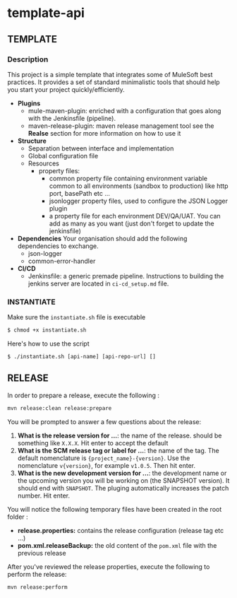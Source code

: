# template-api

## TEMPLATE

### Description

This project is a simple template that integrates some of MuleSoft best practices. It provides a set of standard minimalistic tools that should help you start your project quickly/efficiently.

  - **Plugins**
      - mule-maven-plugin: enriched with a configuration that goes along with the Jenkinsfile (pipeline).
      - maven-release-plugin: maven release management tool see the **Realse** section for more information on how to use it
  - **Structure**
      - Separation between interface and implementation
      - Global configuration file
      - Resources
          - property files: 
            - common property file containing environment variable common to all environments (sandbox to production) like http port, basePath etc ...
            - jsonlogger property files, used to configure the JSON Logger plugin
            - a property file for each environment DEV/QA/UAT. You can add as many as you want (just don't forget to update the jenkinsfile)
  - **Dependencies** Your organisation should add the following dependencies to exchange.
      - json-logger
      - common-error-handler
  - **CI/CD**
      - Jenkinsfile: a generic premade pipeline. Instructions to building the jenkins server are located in `ci-cd_setup.md` file.

### INSTANTIATE

Make sure the `instantiate.sh` file is executable
```bash
$ chmod +x instantiate.sh
```

Here's how to use the script 

```
$ ./instantiate.sh [api-name] [api-repo-url] []
```

## RELEASE

In order to prepare a release, execute the following : 

```bash
mvn release:clean release:prepare 
```

You will be prompted to answer a few questions about the release: 

  1) **What is the release version for ...**: the name of the release. should be something like `X.X.X`. Hit enter to accept the default
  2) **What is the SCM release tag or label for ...**: the name of the tag. The default nomenclature is `{project_name}-{version}`. Use the nomenclature `v{version}`, for example `v1.0.5`. Then hit enter.
  3) **What is the new development version for ...**: the development name or the upcoming version you will be working on (the SNAPSHOT version). It should end with `SNAPSHOT`. The pluging automatically increases the patch number. Hit enter. 

You will notice the following temporary files have been created in the root folder : 

  - **release.properties:** contains the release configuration (release tag etc ...)
  - **pom.xml.releaseBackup:** the old content of the `pom.xml` file with the previous release

After you've reviewed the release properties, execute the following to perform the release:

```bash
mvn release:perform 
```
